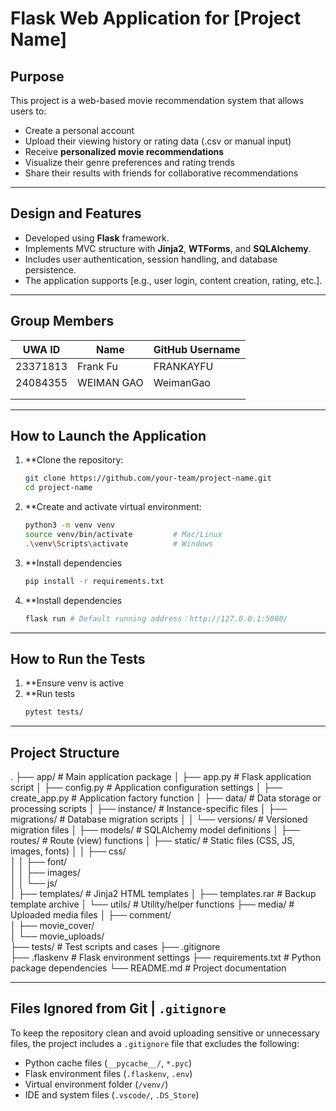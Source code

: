 # Flask Web Application for [Project Name]

## Purpose

This project is a web-based movie recommendation system that allows users to:

- Create a personal account
- Upload their viewing history or rating data (.csv or manual input)
- Receive **personalized movie recommendations**
- Visualize their genre preferences and rating trends
- Share their results with friends for collaborative recommendations

---

## Design and Features

- Developed using **Flask** framework.
- Implements MVC structure with **Jinja2**, **WTForms**, and **SQLAlchemy**.
- Includes user authentication, session handling, and database persistence.
- The application supports [e.g., user login, content creation, rating, etc.].

---

## Group Members

| UWA ID   | Name        | GitHub Username |
|----------|-------------|-----------------|
| 23371813 | Frank Fu    | FRANKAYFU       |
| 24084355 | WEIMAN GAO  | WeimanGao       |
|          |             |                 |
|          |             |                 |

---

## How to Launch the Application

1. **Clone the repository:
   ```bash
   git clone https://github.com/your-team/project-name.git
   cd project-name
2. **Create and activate virtual environment:
   ```bash
   python3 -m venv venv
   source venv/bin/activate         # Mac/Linux
   .\venv\Scripts\activate          # Windows
3. **Install dependencies
   ```bash
   pip install -r requirements.txt
4. **Install dependencies
   ```bash
   flask run # Default running address：http://127.0.0.1:5000/

---

## How to Run the Tests

1. **Ensure venv is active
2. **Run tests
   ```bash
   pytest tests/

---

## Project Structure

.
├── app/                           # Main application package 
│   ├── app.py                     # Flask application script 
│   ├── config.py                  # Application configuration settings 
│   ├── create_app.py              # Application factory function
│   ├── data/                      # Data storage or processing scripts 
│   ├── instance/                  # Instance-specific files
│   ├── migrations/                # Database migration scripts 
│   │   └── versions/              # Versioned migration files 
│   ├── models/                    # SQLAlchemy model definitions 
│   ├── routes/                    # Route (view) functions
│   ├── static/                    # Static files (CSS, JS, images, fonts) 
│   │   ├── css/                   
│   │   ├── font/                  
│   │   ├── images/               
│   │   └── js/                    
│   ├── templates/                 # Jinja2 HTML templates 
│   ├── templates.rar              # Backup template archive 
│   └── utils/                     # Utility/helper functions 
├── media/                         # Uploaded media files 
│   ├── comment/                   
│   ├── movie_cover/               
│   └── movie_uploads/             
├── tests/                         # Test scripts and cases 
├── .gitignore   
├── .flaskenv                      # Flask environment settings 
├── requirements.txt               # Python package dependencies 
└── README.md                      # Project documentation 

---

## Files Ignored from Git | `.gitignore` 

To keep the repository clean and avoid uploading sensitive or unnecessary files, the project includes a `.gitignore` file that excludes the following:

- Python cache files (`__pycache__/`, `*.pyc`)
- Flask environment files (`.flaskenv`, `.env`)
- Virtual environment folder (`/venv/`)
- IDE and system files (`.vscode/`, `.DS_Store`)

